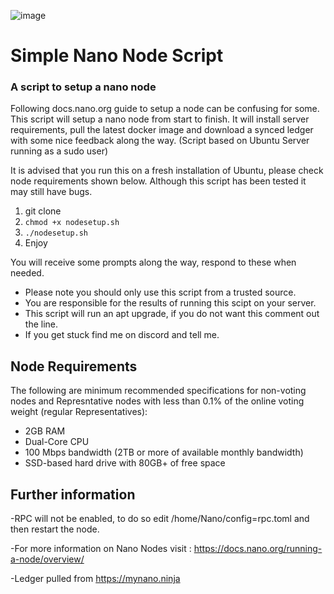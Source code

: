 ![image](https://user-images.githubusercontent.com/50946350/113024019-2d7cea00-917e-11eb-99be-c7d829b4485d.png)



# Simple Nano Node Script
### A script to setup a nano node

Following docs.nano.org guide to setup a node can be confusing for some. This script will setup a nano node from start to finish. It will install server requirements, pull the latest docker image and download a synced ledger with some nice feedback along the way. 
(Script based on Ubuntu Server running as a sudo user)

It is advised that you run this on a fresh installation of Ubuntu, please check node requirements shown below. Although this script has been tested it may still have bugs.

1) git clone
2) `chmod +x nodesetup.sh`
3) `./nodesetup.sh`
4) Enjoy

You will receive some prompts along the way, respond to these when needed.

- Please note you should only use this script from a trusted source. 
- You are responsible for the results of running this scipt on your server.
- This script will run an apt upgrade, if you do not want this comment out the line.
- If you get stuck find me on discord and tell me.

## Node Requirements
The following are minimum recommended specifications for non-voting nodes and Represntative nodes with less than 0.1% of the online voting weight (regular Representatives):

- 2GB RAM 
- Dual-Core CPU
- 100 Mbps bandwidth (2TB or more of available monthly bandwidth)
- SSD-based hard drive with 80GB+ of free space

## Further information
-RPC will not be enabled, to do so edit /home/Nano/config=rpc.toml and then restart the node.

-For more information on Nano Nodes visit : https://docs.nano.org/running-a-node/overview/ 

-Ledger pulled from https://mynano.ninja
